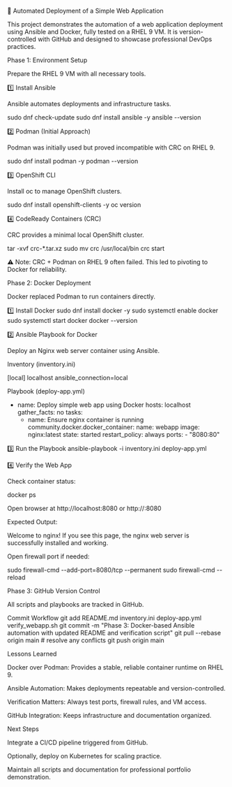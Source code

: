 🚀 Automated Deployment of a Simple Web Application

This project demonstrates the automation of a web application deployment using Ansible and Docker, fully tested on a RHEL 9 VM.
It is version-controlled with GitHub and designed to showcase professional DevOps practices.

Phase 1: Environment Setup

Prepare the RHEL 9 VM with all necessary tools.

1️⃣ Install Ansible

Ansible automates deployments and infrastructure tasks.

sudo dnf check-update
sudo dnf install ansible -y
ansible --version

2️⃣ Podman (Initial Approach)

Podman was initially used but proved incompatible with CRC on RHEL 9.

sudo dnf install podman -y
podman --version

3️⃣ OpenShift CLI

Install oc to manage OpenShift clusters.

sudo dnf install openshift-clients -y
oc version

4️⃣ CodeReady Containers (CRC)

CRC provides a minimal local OpenShift cluster.

tar -xvf crc-*.tar.xz
sudo mv crc /usr/local/bin
crc start


⚠️ Note: CRC + Podman on RHEL 9 often failed. This led to pivoting to Docker for reliability.

Phase 2: Docker Deployment

Docker replaced Podman to run containers directly.

1️⃣ Install Docker
sudo dnf install docker -y
sudo systemctl enable docker
sudo systemctl start docker
docker --version

2️⃣ Ansible Playbook for Docker

Deploy an Nginx web server container using Ansible.

Inventory (inventory.ini)

[local]
localhost ansible_connection=local


Playbook (deploy-app.yml)

- name: Deploy simple web app using Docker
  hosts: localhost
  gather_facts: no
  tasks:
    - name: Ensure nginx container is running
      community.docker.docker_container:
        name: webapp
        image: nginx:latest
        state: started
        restart_policy: always
        ports:
          - "8080:80"

3️⃣ Run the Playbook
ansible-playbook -i inventory.ini deploy-app.yml

4️⃣ Verify the Web App

Check container status:

docker ps


Open browser at http://localhost:8080 or http://<VM-IP>:8080

Expected Output:

Welcome to nginx!
If you see this page, the nginx web server is successfully installed and working.


Open firewall port if needed:

sudo firewall-cmd --add-port=8080/tcp --permanent
sudo firewall-cmd --reload

Phase 3: GitHub Version Control

All scripts and playbooks are tracked in GitHub.

Commit Workflow
git add README.md inventory.ini deploy-app.yml verify_webapp.sh
git commit -m "Phase 3: Docker-based Ansible automation with updated README and verification script"
git pull --rebase origin main   # resolve any conflicts
git push origin main

Lessons Learned

Docker over Podman: Provides a stable, reliable container runtime on RHEL 9.

Ansible Automation: Makes deployments repeatable and version-controlled.

Verification Matters: Always test ports, firewall rules, and VM access.

GitHub Integration: Keeps infrastructure and documentation organized.

Next Steps

Integrate a CI/CD pipeline triggered from GitHub.

Optionally, deploy on Kubernetes for scaling practice.

Maintain all scripts and documentation for professional portfolio demonstration.
